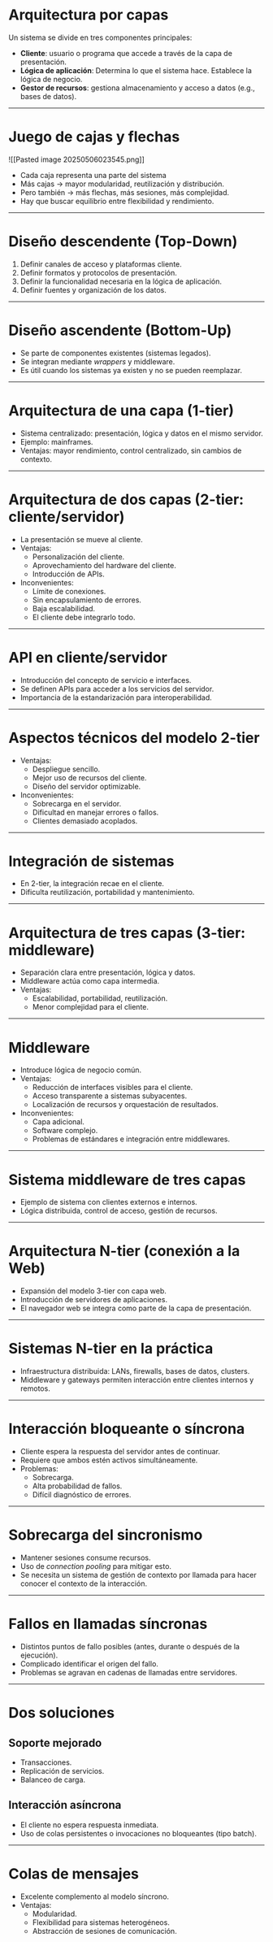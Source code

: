 # Arquitectura por capas

Un sistema se divide en tres componentes principales:
- **Cliente**: usuario o programa que accede a través de la capa de presentación.
- **Lógica de aplicación**: Determina lo que el sistema hace. Establece la lógica de negocio.
- **Gestor de recursos**: gestiona almacenamiento y acceso a datos (e.g., bases de datos).

---

# Juego de cajas y flechas
![[Pasted image 20250506023545.png]]
- Cada caja representa una parte del sistema
- Más cajas → mayor modularidad, reutilización y distribución.
- Pero también → más flechas, más sesiones, más complejidad.
- Hay que buscar equilibrio entre flexibilidad y rendimiento.

---

# Diseño descendente (Top-Down)

1. Definir canales de acceso y plataformas cliente.
2. Definir formatos y protocolos de presentación.
3. Definir la funcionalidad necesaria en la lógica de aplicación.
4. Definir fuentes y organización de los datos.

---

# Diseño ascendente (Bottom-Up)

- Se parte de componentes existentes (sistemas legados).
- Se integran mediante *wrappers* y middleware.
- Es útil cuando los sistemas ya existen y no se pueden reemplazar.

---

# Arquitectura de una capa (1-tier)

- Sistema centralizado: presentación, lógica y datos en el mismo servidor.
- Ejemplo: mainframes.
- Ventajas: mayor rendimiento, control centralizado, sin cambios de contexto.

---

# Arquitectura de dos capas (2-tier: cliente/servidor)

- La presentación se mueve al cliente.
- Ventajas:
  - Personalización del cliente.
  - Aprovechamiento del hardware del cliente.
  - Introducción de APIs.
- Inconvenientes:
  - Límite de conexiones.
  - Sin encapsulamiento de errores.
  - Baja escalabilidad.
  - El cliente debe integrarlo todo.

---

# API en cliente/servidor

- Introducción del concepto de servicio e interfaces.
- Se definen APIs para acceder a los servicios del servidor.
- Importancia de la estandarización para interoperabilidad.

---

# Aspectos técnicos del modelo 2-tier

- Ventajas:
  - Despliegue sencillo.
  - Mejor uso de recursos del cliente.
  - Diseño del servidor optimizable.
- Inconvenientes:
  - Sobrecarga en el servidor.
  - Dificultad en manejar errores o fallos.
  - Clientes demasiado acoplados.

---

# Integración de sistemas

- En 2-tier, la integración recae en el cliente.
- Dificulta reutilización, portabilidad y mantenimiento.

---

# Arquitectura de tres capas (3-tier: middleware)

- Separación clara entre presentación, lógica y datos.
- Middleware actúa como capa intermedia.
- Ventajas:
  - Escalabilidad, portabilidad, reutilización.
  - Menor complejidad para el cliente.

---

# Middleware

- Introduce lógica de negocio común.
- Ventajas:
  - Reducción de interfaces visibles para el cliente.
  - Acceso transparente a sistemas subyacentes.
  - Localización de recursos y orquestación de resultados.
- Inconvenientes:
  - Capa adicional.
  - Software complejo.
  - Problemas de estándares e integración entre middlewares.

---

# Sistema middleware de tres capas

- Ejemplo de sistema con clientes externos e internos.
- Lógica distribuida, control de acceso, gestión de recursos.

---

# Arquitectura N-tier (conexión a la Web)

- Expansión del modelo 3-tier con capa web.
- Introducción de servidores de aplicaciones.
- El navegador web se integra como parte de la capa de presentación.

---

# Sistemas N-tier en la práctica

- Infraestructura distribuida: LANs, firewalls, bases de datos, clusters.
- Middleware y gateways permiten interacción entre clientes internos y remotos.

---

# Interacción bloqueante o síncrona

- Cliente espera la respuesta del servidor antes de continuar.
- Requiere que ambos estén activos simultáneamente.
- Problemas:
  - Sobrecarga.
  - Alta probabilidad de fallos.
  - Difícil diagnóstico de errores.

---

# Sobrecarga del sincronismo

- Mantener sesiones consume recursos.
- Uso de *connection pooling* para mitigar esto.
- Se necesita un sistema de gestión de contexto por llamada para hacer conocer el contexto de la interacción.

---

# Fallos en llamadas síncronas

- Distintos puntos de fallo posibles (antes, durante o después de la ejecución).
- Complicado identificar el origen del fallo.
- Problemas se agravan en cadenas de llamadas entre servidores.

---

# Dos soluciones

## Soporte mejorado
- Transacciones.
- Replicación de servicios.
- Balanceo de carga.

## Interacción asíncrona
- El cliente no espera respuesta inmediata.
- Uso de colas persistentes o invocaciones no bloqueantes (tipo batch).

---

# Colas de mensajes

- Excelente complemento al modelo síncrono.
- Ventajas:
  - Modularidad.
  - Flexibilidad para sistemas heterogéneos.
  - Abstracción de sesiones de comunicación.
